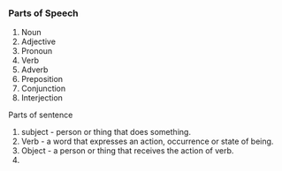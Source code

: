 ### Parts of Speech

1. Noun
2. Adjective
3. Pronoun
4. Verb
5. Adverb
6. Preposition
7. Conjunction
8. Interjection


Parts of sentence
1. subject - person or thing that does something.
2. Verb - a word that expresses an action, occurrence or state of being.
3. Object - a person or thing that receives the action of verb.
4. 
